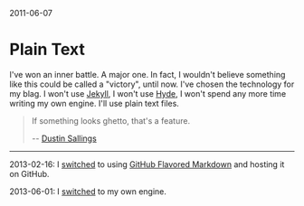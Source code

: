 2011-06-07

Plain Text
==========

I've won an inner battle.  A major one.  In fact, I wouldn't believe
something like this could be called a "victory", until now.  I've
chosen the technology for my blag.  I won't use [Jekyll][], I won't use
[Hyde][], I won't spend any more time writing my own engine.  I'll use
plain text files.

> If something looks ghetto, that's a feature.
>
> -- [Dustin Sallings][]


  [Jekyll]: http://jekyllrb.com/
  [Hyde]: http://ringce.com/hyde
  [Dustin Sallings]: http://dustin.github.com/2009/12/31/countdown.html

------------------------------------------------------------------------------

2013-02-16: I [switched][commit1] to using [GitHub Flavored Markdown][gfm]
and hosting it on GitHub.

2013-06-01: I [switched][commit2] to my own engine.


  [gfm]: https://help.github.com/articles/github-flavored-markdown
  [commit1]: https://github.com/narfdotpl/writings/commit/4d94f7aec5161f2060e22d0b577576b85da5ec90
  [commit2]: https://github.com/narfdotpl/narf.pl/commit/85d1dd9cde9ad1fbd5baf2a5a95760283073a063
